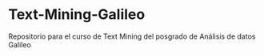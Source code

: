 # Text-Mining-Galileo
Repositorio para el curso de Text Mining del posgrado de Análisis de datos Galileo
